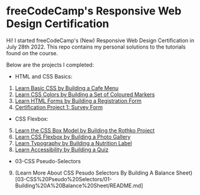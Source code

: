 # freeCodeCamp's Responsive Web Design Certification

Hi! I started freeCodeCamp's (New) Responsive Web Design Certification in July 28th 2022. This repo contains my personal solutions to the tutorials found on the course.

Below are the projects I completed:

- HTML and CSS Basics:
1) [Learn Basic CSS by Building a Cafe Menu](01-HTML%20and%20CSS%20Basics/01-Building%20a%20Cafe%20Menu/README.md)
2) [Learn CSS Colors by Building a Set of Coloured Markers](01-HTML%20and%20CSS%20Basics/02-Building%20a%20Set%20of%20Coloured%20Mrkers/README.md)
3) [Learn HTML Forms by Building a Registration Form](01-HTML%20and%20CSS%20Basics/03-Building%20a%20Registration%20Form/README.md)
4) [Certification Project 1: Survey Form](01-HTML%20and%20CSS%20Basics/04-Build%20a%20Survey%20Form%20[Certification%20Project]/README.md)

- CSS Flexbox:
5) [Learn the CSS Box Model by Building the Rothko Project](02-CSS%20Flexbox/01-Building%20a%20Rothko%20Painting/README.md)
6) [Learn CSS Flexbox by Building a Photo Gallery](02-CSS%20Flexbox/02-Building%20a%20Photo%20Gallery/README.md)
7) [Learn Typography by Building a Nutrition Label](02-CSS%20Flexbox/03-Building%20a%20Nutrition%20Label/README.md)
8) [Learn Accessibility by Building a Quiz](02-CSS%20Flexbox/04-Learning%20Accessibility%20by%20Building%20a%20Quiz/README.md)

- 03-CSS Pseudo-Selectors
9) (Learn More About CSS Pesudo Selectors By Building A Balance Sheet)[03-CSS%20Pseudo%20Selectors/01-Building%20A%20Balance%20Sheet/README.md]
